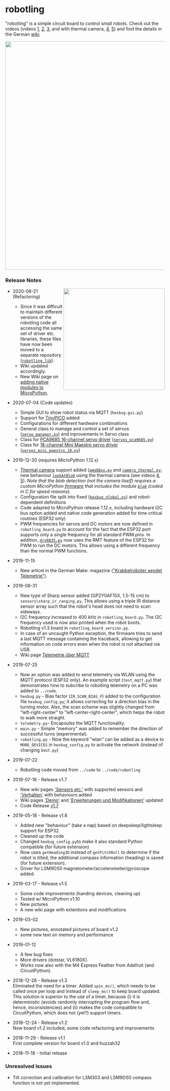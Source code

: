 # robotling

"robotling" is a simple circuit board to control small robots. Check out the videos (videos [1](https://youtu.be/wil41YtIeN8), [2](https://youtu.be/cLstXW3RsBA), [3](https://www.youtube.com/watch?v=XF0T9Dlb07M), and with thermal camera, [4](https://youtu.be/qpSQO51BuJs), [5](https://youtu.be/tlYXab0FZrY)) and find the details in the German [wiki](https://github.com/teuler/robotling/wiki). 

<p align="center">
  <img width="720" src="https://github.com/teuler/robotling/blob/master/pictures/IMG_5737a.png"></img>
</p>

### Release Notes

<img align="right" width="320" src="https://github.com/teuler/robotling/blob/master/pictures/pic_board_1_2_a_sm.png"></img>

* 2020-08-21 (Refactoring)
  - Since it was difficult to maintain different versions of the robotling code all accessing the same set of driver etc. libraries, these files have now been moved to a separate repository ([`robotling_lib`](https://github.com/teuler/robotling_lib)). 
  - Wiki updated accordingly.
  - New Wiki page on [adding native modules to MicroPython](https://github.com/teuler/robotling/wiki/Adding-native-modules-to-MicroPython-(ESP32)).

* 2020-07-04 (Code updates)
  - Simple GUI to show robot status via MQTT (`hexbug.gui.py`) 
  - Support for [TinyPICO](https://www.tinypico.com/) added
  - Configurations for different hardware combinations
  - General class to manage and control a set of servos ([`servo_manager.py`](https://github.com/teuler/robotling/blob/master/code/robotling/motors/servo_manager.py)) and inprovements in Servo class
   - Class for [PCA9685 16-channel servo driver](https://www.adafruit.com/product/815) ([`servos_pca9685.py`](https://github.com/teuler/robotling/blob/master/code/robotling/motors/servos_pca9685.py))
   - Class for [18-channel Mini Maestro servo driver](https://www.pololu.com/product/1354) ([`servos_mini_maestro_18.py`](https://github.com/teuler/robotling/blob/master/code/robotling/motors/servos_mini_maestro_18.py))

* 2019-12-30 (requires MicroPython 1.12.x)
  - [Thermal camera](https://github.com/teuler/robotling/wiki/Sensoren-etc#AMG88XX) support added ([`amg88xx.py`](https://github.com/teuler/robotling/blob/master/code/robotling/driver/amg88xx.py) and [`camera_thermal.py`](https://github.com/teuler/robotling/blob/master/code/robotling/sensors/camera_thermal.py); new behaviour [`lookAtBlob`](https://github.com/teuler/robotling/wiki/Verhalten#SeekBlob) using the thermal camera (see videos [4](https://youtu.be/qpSQO51BuJs), [5](https://youtu.be/tlYXab0FZrY)). _Note that the blob detection (not the camera itself) requires a custom MicroPython [firmware](https://github.com/teuler/robotling/tree/master/code/firmware_esp32) that includes the module [`blob`](https://github.com/teuler/robotling/tree/master/code/modules/blob) (coded in C for speed reasons)._  
  - Configuration file split into fixed ([`hexbug_global.py`](https://github.com/teuler/robotling/blob/master/code/robotling/hexbug_global.py)) and robot-dependent definitions
  - Code adapted to MicroPython release 1.12.x, including hardware I2C bus option added and native code generation added for time critical routines (ESP32 only)
  - PWM frequencies for servos and DC motors are now defined in `robotling_board.py` to account for the fact that the ESP32 port supports only a single frequency for all standard PWM pins. In addition, [`drv8835.py`](https://github.com/teuler/robotling/blob/master/code/robotling/driver/drv8835.py) now uses the RMT feature of the ESP32 for PWM to run the DC motors. This allows using a different frequency than the normal PWM functions.

* 2019-11-15
  - New articel in the German Make: magazine (["Krabbelroboter sendet Telemetrie"](https://www.heise.de/select/make/2019/7/1573927054956141)). 
* 2019-08-31
  - New type of Sharp sensor added (GP2Y0AF15X, 1.5-15 cm) to `sensors\sharp_ir_ranging.py`. This allows using a triple IR distance sensor array such that the robot's head does not need to scan sideways.
  - I2C frequency increased to 400 kHz in `robotling_board.py`. The I2C frequency used is now also printed when the robot boots.
  - Robotling v1.3 board in `robotling_board_version.py`.
  - In case of an uncaught Python exception, the firmware tries to send a last MQTT message containing the traceback, allowing to get information on code errors even when the robot is not attached via USB.
  - Wiki page [Telemetrie über MQTT](https://github.com/teuler/robotling/wiki/Telemetrie-%C3%BCber-das-MQTT-Protokoll)
  
* 2019-07-25
  - Now an option was added to send telemetry via WLAN using the MQTT protocol (ESP32 only). An example script (`test_mqtt.py`) that demonstrates how to subcribe to robotling telemetry on a PC was added to `../code`. 
  - `hexbug.py` - Bias factor (`IR_SCAN_BIAS_F`) added to the configuration file `hexbug_config.py`; it allows correcting for a direction bias in the turning motor. Also, the scan scheme was slightly changed from "left-right-center" to "left-center-right-center", which helps the robot to walk more straight.
  - `telemetry.py`- Encapsules the MQTT functionality. 
  - `main.py` - Simple "memory" was added to remember the direction of successful turns (experimental).
  - `robotling.py` - Now the keyword "wlan" can be added as a device to `MORE_DEVICES` in `hexbug_config.py` to activate the network (instead of changing `boot.py`)
* 2019-07-22
  - Robotling code moved from `../code` to `../code/robotling`
* 2019-07-16 - Release v1.7
  - New wiki pages ['Sensors etc.'](https://github.com/teuler/robotling/wiki/Sensoren-etc) with supported sensors and ['Verhalten'](https://github.com/teuler/robotling/wiki/Verhalten) with behaviours added
  - Wiki pages ['Demo'](https://github.com/teuler/robotling/wiki/Demo) and ['Erweiterungen und Modifikationen'](https://github.com/teuler/robotling/wiki/Erweiterungen-und-Modifikationen) updated 
  - Code Release [v1.7](https://github.com/teuler/robotling/releases)
* 2019-05-18 - Release v1.6
  - Added new "behaviour" (take a nap) based on deepsleep/lightsleep support for ESP32
  - Cleaned up the code
  - Changed `hexbug_config.py`to make it also standard Python compatible (for future extension)
  - Now uses `getHeading3D` instead of `getPitchRoll` to determine if the robot is tilted; the additional 
    compass information (heading) is saved (for future extension).
  - Driver for LSM9DS0 magnetometer/accelerometer/gyroscope added.
* 2019-03-17 - Release v1.5
  - Some code improvements (handing devices, cleaning up)
  - Tested w/ MicroPython v1.10
  - New pictures
  - A new wiki page with extentions and modifications
* 2019-03-02
  - New pictures, annotated pictures of board v1.2
  - some new text on memory and performance
* 2019-01-12 
  - A few bug fixes
  - More drivers (dotstar, VL6180X). 
  - Works now also with the M4 Express Feather from Adafruit (and CircuitPython).
* 2018-12-28 - Release v1.3  
  Eliminated the need for a timer. Added `spin_ms()`, which needs to be called once per loop and instead of `sleep_ms()` to keep board
  updated. This solution is superior to the use of a timer, because (i) it is deterministic (avoids randomly interrupting the program 
  flow and, hence, inconsistencies) and (ii) makes the code compatible to CircuitPython, which does not (yet?) support timers.
* 2018-12-24 - Release v1.2  
  Now board v1.2 included, some code refactoring and improvements
* 2018-11-29 - Release v1.1  
  First complete version for board v1.0 and huzzah32
* 2018-11-18 - Initial release 

### Unresolved Issues

  - Tilt correction and calibration for LSM303 and LSM9DS0 compass function is not yet implemented.
